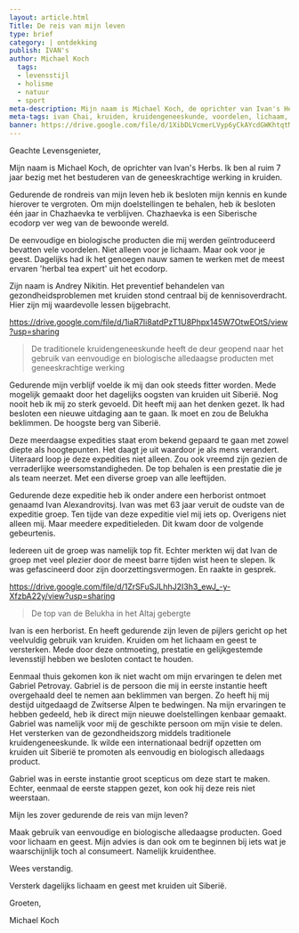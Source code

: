 ```yaml
---
layout: article.html
Title: De reis van mijn leven
type: brief
category: | ontdekking
publish: IVAN's
author: Michael Koch
  tags: 
  - levensstijl
  - holisme	
  - natuur
  - sport
meta-description: Mijn naam is Michael Koch, de oprichter van Ivan's Herbs. Ik ben al ruim 7 jaar bezig met het bestuderen van de geneeskrachtige werking in kruiden. De traditionele kruidengeneeskunde heeft de deur geopend naar het gebruik van eenvoudige en biologische alledaagse producten met geneeskrachtige werking. 
meta-tags: ivan Chai, kruiden, kruidengeneeskunde, voordelen, lichaam, geest, siberië, traditionele kruidengeneeskunde, eenvoudig, biologisch, alledaags product, geneeskrachtig, michael koch
banner: https://drive.google.com/file/d/1XibDLVcmerLVyp6yCkAYcdGWKhtqtMW1/view?usp=sharing
---
```


Geachte Levensgenieter,

Mijn naam is Michael Koch, de oprichter van Ivan's Herbs. Ik ben al ruim 7 jaar bezig met het bestuderen van de geneeskrachtige werking in kruiden.

Gedurende de rondreis van mijn leven heb ik besloten mijn kennis en kunde hierover te vergroten. Om mijn doelstellingen te behalen, heb ik besloten één jaar in Chazhaevka te verblijven. Chazhaevka is een Siberische ecodorp ver weg van de bewoonde wereld.

De eenvoudige en biologische producten die mij werden geïntroduceerd bevatten vele voordelen. Niet alleen voor je lichaam. Maar ook voor je geest. Dagelijks had ik het genoegen nauw samen te werken met de meest ervaren 'herbal tea expert' uit het ecodorp.

Zijn naam is Andrey Nikitin. Het preventief behandelen van gezondheidsproblemen met kruiden stond centraal bij de kennisoverdracht. Hier zijn mij waardevolle lessen bijgebracht.

https://drive.google.com/file/d/1iaR7Ii8atdPzT1U8Phpx145W7OtwEOtS/view?usp=sharing
> De traditionele kruidengeneeskunde heeft de deur geopend naar het gebruik van eenvoudige en biologische alledaagse producten met geneeskrachtige werking

Gedurende mijn verblijf voelde ik mij dan ook steeds fitter worden. Mede mogelijk gemaakt door het dagelijks oogsten van kruiden uit Siberië. Nog nooit heb ik mij zo sterk gevoeld. Dit heeft mij aan het denken gezet. Ik had besloten een nieuwe uitdaging aan te gaan. Ik moet en zou de Belukha beklimmen. De hoogste berg van Siberië.

Deze meerdaagse expedities staat erom bekend gepaard te gaan met zowel diepte als hoogtepunten. Het daagt je uit waardoor je als mens verandert. 
Uiteraard loop je deze expedities niet alleen. Zou ook vreemd zijn gezien de verraderlijke weersomstandigheden. De top behalen is een prestatie die je als team neerzet. Met een diverse groep van alle leeftijden.

Gedurende deze expeditie heb ik onder andere een herborist ontmoet genaamd Ivan Alexandrovitsj. Ivan was met 63 jaar veruit de oudste van de expeditie groep. Ten tijde van deze expeditie viel mij iets op. Overigens niet alleen mij. Maar meedere expeditieleden. Dit kwam door de volgende gebeurtenis. 

Iedereen uit de groep was namelijk top fit. Echter merkten wij dat Ivan de groep met veel plezier door de meest barre tijden wist heen te slepen. Ik was gefascineerd door zijn doorzettingsvermogen. En raakte in gesprek. 

https://drive.google.com/file/d/1ZrSFuSJLhhJ2I3h3_ewJ_-y-XfzbA22y/view?usp=sharing
> De top van de Belukha in het Altaj gebergte

Ivan is een herborist. En heeft gedurende zijn leven de pijlers gericht op het veelvuldig gebruik van kruiden. Kruiden om het lichaam en geest te versterken. Mede door deze ontmoeting, prestatie en gelijkgestemde levensstijl hebben we besloten contact te houden.

Eenmaal thuis gekomen kon ik niet wacht om mijn ervaringen te delen met Gabriel Petrovay. Gabriel is de persoon die mij in eerste instantie heeft overgehaald deel te nemen aan beklimmen van bergen. Zo heeft hij mij destijd uitgedaagd de Zwitserse Alpen te bedwingen. Na mijn ervaringen te hebben gedeeld, heb ik direct mijn nieuwe doelstellingen kenbaar gemaakt. Gabriel was namelijk voor mij de geschikte persoon om mijn visie te delen. Het versterken van de gezondheidszorg middels traditionele kruidengeneeskunde. Ik wilde een internationaal bedrijf opzetten om kruiden uit Siberië te promoten als eenvoudig en biologisch alledaags product. 

Gabriel was in eerste instantie groot scepticus om deze start te maken. Echter, eenmaal de eerste stappen gezet, kon ook hij deze reis niet weerstaan. 

Mijn les zover gedurende de reis van mijn leven?

Maak gebruik van eenvoudige en biologische alledaagse producten. Goed voor lichaam en geest. Mijn advies is dan ook om te beginnen bij iets wat je waarschijnlijk toch al consumeert. Namelijk kruidenthee.

Wees verstandig. 

Versterk dagelijks lichaam en geest met kruiden uit Siberië. 

Groeten,

Michael Koch
